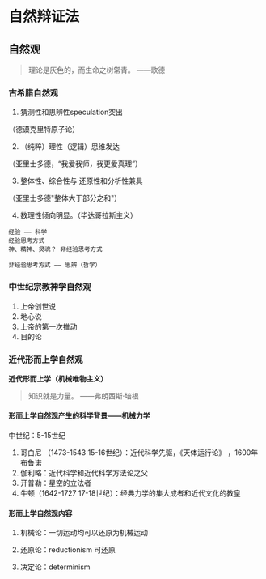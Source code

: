 # 自然辩证法

## 自然观

> 理论是灰色的，而生命之树常青。 ——歌德

### 古希腊自然观

1. 猜测性和思辨性speculation突出

（德谟克里特原子论）

2. （纯粹）理性（逻辑）思维发达

（亚里士多德，“我爱我师，我更爱真理”）

3. 整体性、综合性与 还原性和分析性兼具

（亚里士多德"整体大于部分之和"）

4. 数理性倾向明显。（毕达哥拉斯主义）

```
经验 —— 科学
经验思考方式
神、精神、灵魂？ 非经验思考方式

非经验思考方式 —— 思辨（哲学）
```

### 中世纪宗教神学自然观

1. 上帝创世说
2. 地心说
3. 上帝的第一次推动
4. 目的论

### 近代形而上学自然观

 **近代形而上学（机械唯物主义）**

> 知识就是力量。 ——弗朗西斯·培根

#### 形而上学自然观产生的科学背景——机械力学

中世纪：5-15世纪

1. 哥白尼 （1473-1543 15-16世纪）：近代科学先驱，《天体运行论》 ，1600年布鲁诺
2. 伽利略：近代科学和近代科学方法论之父
3. 开普勒：星空的立法者
4. 牛顿（1642-1727 17-18世纪）：经典力学的集大成者和近代文化的教皇

#### 形而上学自然观内容

1. 机械论：一切运动均可以还原为机械运动
2. 还原论：reductionism 可还原

3. 决定论：determinism 

